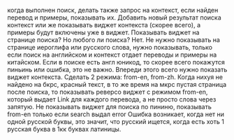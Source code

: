 когда выполнен поиск, делать также запрос на контекст, если найден перевод и примеры, показывать их. Добавить новый результат поиска контекст или же показывать виджет контекста (скорее всего), а примеры будут включены уже в виджет. Показывать виджет на странице поиска? Но любого ли поиска? Нет. Не нужно показывать на странице иероглифа или русского слова, нужно показывать, только если поиск на английском и контекст отдает переводы и примеры на китайском. Если в поиске есть англ юникод, то скорее всего покажутся пиньинь или ошибка, это не важно. Впереди этого всего нужно показать виджет контекста. Сделать 2 режима: from-en, from-zh. Когда нихуя не найдено на бкрс, красный текст, в то же время на мкрс пустая страница после поиска, то показывать реверсо виджет с режимом from-en, который выдает Link для каждого перевода, а не просто слова через запятую. Не показывать виджет для поиска по пининю, показывать from-en только если search выдал error
Ошибка возникает, когда нет ни одной русской буквы, это значит, что русский ищется, когда есть хоть 1 русская буква в 1кк буквах латиницы.

<!--
2 элемента. 1 находится изначально, 2 должен быть открыт. 4 ивента: открытие 1, закрытие 1, открытие 2, закрытие 2.

# useExpansion

принимает
  родитель
  ребенок
  параметры перехода framer motion
  css свойства для отступов
  4 колбека для ивентов с доступом к
    родителю
    ребенку
возвращает
  функция открытия, закрытия
  состояние открытия, закрытия

0. изначально 2 не заспавнен, после expanded=true спавнится и начинается анимация;
1. скрывается 1, то есть invisible и pointer-events-none, tabIndex=-1;
2. показывается 2, ставит себе fixed, координаты 1 и анимируется до 0;
3. анимируется до 1, постоянно смотря координаты 1, после анимации 2 деспавнится из-за expanded=false, наконец 1 показывается.

-->

<!-- # Структура результата

## русские символы

- перевод `.ch_ru` (не всегда, ожидается законченное слово)
- начинается с (startsWith) `#ru_from` (не всегда, ожидается незаконченное слово)
- слова с `#words_start_with` (не всегда, ожидается законченное слово, есть у 50% законченных слов)
- в рус словах (типы примеры) `#ruch_fullsearch` (не всегда, ожидается любое слово, есть у 70% слов)
- синонимы `#synonyms_ru` (не всегда, 30%)
- примеры `#examples` (не всегда, ожидается любое слово, 80% у законченных, 70% у незаконченных)

- В КИТ СЛОВАХ (ТИПА ПРИМЕРЫ) `#xinsheng_fullsearch` (не всегда, ожидается любое слово, 100% у законченных, 90% у незаконченных)

## иероглиф(-ы)

- перевод `.ru` (не всегда, 95%)
- начинающиеся (startsWith) `#ch_from` (не всегда, 50%)
- в рус словах (типы примеры) `#ruch_fulltext` (не всегда, 40%)
- синонимы `#synonyms` (не всегда, 95%)
- примеры `#examples` (не всегда, 50%)

- ССЫЛКИ С `#backlinks` (не всегда, 65%)
- ПОСЛОВНЫЙ `.tbl_bywords` (не всегда, ожидается длинное словосочетание/предложение, 0-100%)
- ФРАЗЫ СО СЛОВОМ (ЧАСТОТНОСТЬ) `#frequency_words_here` (не всегда, 90%)

## пининь

- выбор слова/фразы
- не найдено -->
